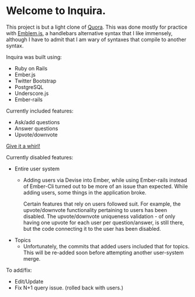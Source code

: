 <h1>Welcome to Inquira.</h1>

<p>This project is but a light clone of <a href='http://www.quora.com/' target="_blank">Quora</a>. This was done mostly for practice with <a href="http://emblemjs.com/" target="_blank"> Emblem.js</a>, a handlebars alternative syntax that I like immensely, although I have to admit that I am wary of syntaxes that compile to another syntax. </p>

<p>Inquira was built using:</p>
<ul>
	<li>Ruby on Rails</li>
	<li>Ember.js</li>
	<li>Twitter Bootstrap</li>
	<li>PostgreSQL</li>
	<li>Underscore.js</li>
	<li>Ember-rails</li>
</ul>

<p>Currently included features:</p>
<ul>
	<li>Ask/add questions</li>
	<li>Answer questions</li>
	<li>Upvote/downvote</li>
</ul>

<a href="http://inquira.herokuapp.com/" target="_blank">Give it a whirl!</a>

Currently disabled features:
	<ul>
		<li>Entire user system
			<ul>
				<li>
					<p>Adding users via Devise into Ember, while using Ember-rails instead of Ember-Cli turned out to be more of an issue than expected. While adding users, some things in the application broke. </p>
					<p>Certain features that rely on users followed suit. For example, the upvote/downvote functionality pertaining to users has been disabled. The upvote/downvote uniqueness validation - of only having one upvote for each user per question/answer, is still there, but the code connecting it to the user has been disabled. </p>
				</li>
			</ul>
		</li>
		<li>Topics
			<ul>
				<li>Unfortunately, the commits that added users included that for topics. This will be re-added soon before attempting another user-system merge.
				</li>
			</ul>
		</li>
</ul>

<p>To add/fix:</p>
<ul>
	<li>Edit/Update</li>
	<li>Fix N+1 query issue. (rolled back with users.)</li>
</ul>


